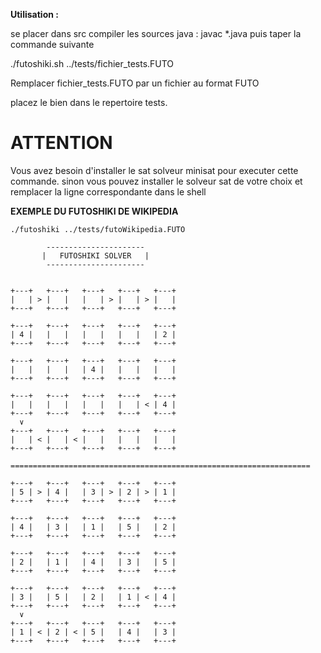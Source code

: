 **Utilisation :**

se placer dans src
compiler les sources java : javac *.java
puis taper la commande suivante

./futoshiki.sh ../tests/fichier_tests.FUTO

Remplacer fichier_tests.FUTO par un fichier au format FUTO

placez le bien dans le repertoire tests.

# ATTENTION
Vous avez besoin d'installer le sat solveur minisat pour executer cette
commande. sinon vous pouvez installer le solveur sat de votre 
choix et remplacer la ligne correspondante dans le shell 



**EXEMPLE DU FUTOSHIKI DE WIKIPEDIA**
```shell
./futoshiki ../tests/futoWikipedia.FUTO

        ----------------------
       |   FUTOSHIKI SOLVER   |
        ----------------------


+---+   +---+   +---+   +---+   +---+   
|   | > |   |   |   | > |   | > |   |
+---+   +---+   +---+   +---+   +---+   
                                     
+---+   +---+   +---+   +---+   +---+   
| 4 |   |   |   |   |   |   |   | 2 |
+---+   +---+   +---+   +---+   +---+   
                                     
+---+   +---+   +---+   +---+   +---+   
|   |   |   |   | 4 |   |   |   |   |
+---+   +---+   +---+   +---+   +---+   
                                     
+---+   +---+   +---+   +---+   +---+   
|   |   |   |   |   |   |   | < | 4 |
+---+   +---+   +---+   +---+   +---+   
  ∨                                  
+---+   +---+   +---+   +---+   +---+   
|   | < |   | < |   |   |   |   |   |
+---+   +---+   +---+   +---+   +---+   

===================================================================

+---+   +---+   +---+   +---+   +---+   
| 5 | > | 4 |   | 3 | > | 2 | > | 1 |
+---+   +---+   +---+   +---+   +---+   
                                     
+---+   +---+   +---+   +---+   +---+   
| 4 |   | 3 |   | 1 |   | 5 |   | 2 |
+---+   +---+   +---+   +---+   +---+   
                                     
+---+   +---+   +---+   +---+   +---+   
| 2 |   | 1 |   | 4 |   | 3 |   | 5 |
+---+   +---+   +---+   +---+   +---+   
                                     
+---+   +---+   +---+   +---+   +---+   
| 3 |   | 5 |   | 2 |   | 1 | < | 4 |
+---+   +---+   +---+   +---+   +---+   
  ∨                                  
+---+   +---+   +---+   +---+   +---+   
| 1 | < | 2 | < | 5 |   | 4 |   | 3 |
+---+   +---+   +---+   +---+   +---+   

```
